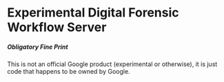 # Experimental Digital Forensic Workflow Server

##### Obligatory Fine Print
This is not an official Google product (experimental or otherwise), it is just code that happens to be owned by Google.
